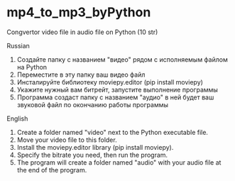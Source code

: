 # mp4_to_mp3_byPython
Congvertor video file in audio file on Python (10 str)


Russian

1. Создайте папку с названием "видео" рядом с исполняемым файлом на Python
2. Переместите в эту папку ваш видео файл
3. Инсталируйте библиотеку moviepy.editor (pip install moviepy)
4. Укажите нужный вам битрейт, запустите выполнение программы
5. Программа создаст папку с названием "аудио" в ней будет ваш звуковой файл по окончанию работы программы



English

1. Create a folder named "video" next to the Python executable file.
2. Move your video file to this folder.
3. Install the moviepy.editor library (pip install moviepy).
4. Specify the bitrate you need, then run the program.
5. The program will create a folder named "audio" with your audio file at the end of the program.

